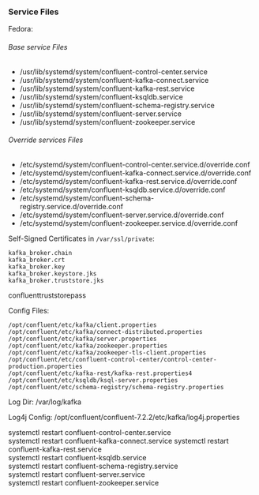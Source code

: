 

### Service Files
Fedora:
###### Base service Files
* /usr/lib/systemd/system/confluent-control-center.service  
* /usr/lib/systemd/system/confluent-kafka-connect.service 
* /usr/lib/systemd/system/confluent-kafka-rest.service  
* /usr/lib/systemd/system/confluent-ksqldb.service  
* /usr/lib/systemd/system/confluent-schema-registry.service  
* /usr/lib/systemd/system/confluent-server.service  
* /usr/lib/systemd/system/confluent-zookeeper.service  
###### Override services Files
* /etc/systemd/system/confluent-control-center.service.d/override.conf
* /etc/systemd/system/confluent-kafka-connect.service.d/override.conf
* /etc/systemd/system/confluent-kafka-rest.service.d/override.conf
* /etc/systemd/system/confluent-ksqldb.service.d/override.conf
* /etc/systemd/system/confluent-schema-registry.service.d/override.conf
* /etc/systemd/system/confluent-server.service.d/override.conf
* /etc/systemd/system/confluent-zookeeper.service.d/override.conf

Self-Signed Certificates
in `/var/ssl/private`:
```
kafka_broker.chain  
kafka_broker.crt  
kafka_broker.key  
kafka_broker.keystore.jks  
kafka_broker.truststore.jks
```



confluenttruststorepass

Config Files:
```
/opt/confluent/etc/kafka/client.properties  
/opt/confluent/etc/kafka/connect-distributed.properties  
/opt/confluent/etc/kafka/server.properties  
/opt/confluent/etc/kafka/zookeeper.properties  
/opt/confluent/etc/kafka/zookeeper-tls-client.properties
/opt/confluent/etc/confluent-control-center/control-center-production.properties
/opt/confluent/etc/kafka-rest/kafka-rest.properties4
/opt/confluent/etc/ksqldb/ksql-server.properties
/opt/confluent/etc/schema-registry/schema-registry.properties
```


Log Dir:
/var/log/kafka


Log4j Config:
/opt/confluent/confluent-7.2.2/etc/kafka/log4j.properties


systemctl restart confluent-control-center.service  
systemctl restart confluent-kafka-connect.service 
systemctl restart confluent-kafka-rest.service  
systemctl restart confluent-ksqldb.service  
systemctl restart confluent-schema-registry.service  
systemctl restart confluent-server.service  
systemctl restart confluent-zookeeper.service  
